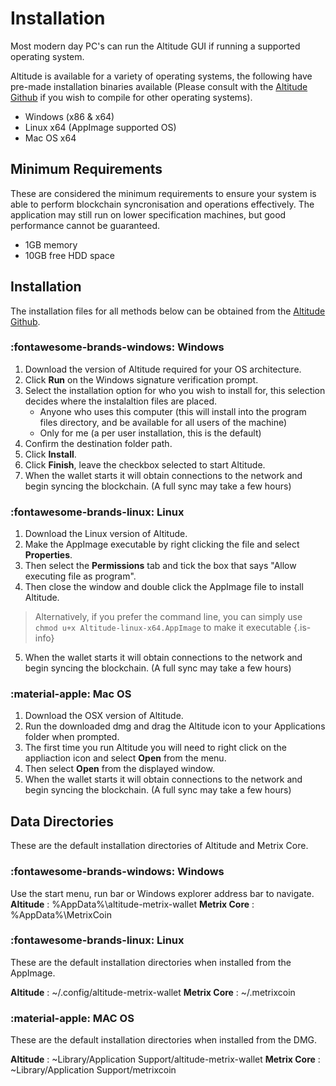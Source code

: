 # Installation

Most modern day PC's can run the Altitude GUI if running a supported operating system.

Altitude is available for a variety of operating systems, the following have pre-made installation binaries available (Please consult with the [Altitude Github](https://github.com/TheLindaProjectInc/Altitude) if you wish to compile for other operating systems).

- Windows (x86 & x64)
- Linux x64 (AppImage supported OS)
- Mac OS x64

## Minimum Requirements

These are considered the minimum requirements to ensure your system is able to perform blockchain syncronisation and operations effectively. The application may still run on lower specification machines, but good performance cannot be guaranteed.

- 1GB memory
- 10GB free HDD space


## Installation

The installation files for all methods below can be obtained from the [Altitude Github](https://github.com/TheLindaProjectInc/Altitude/releases/latest).

### :fontawesome-brands-windows: Windows

1. Download the version of Altitude required for your OS architecture.
2. Click **Run** on the Windows signature verification prompt.
3. Select the installation option for who you wish to install for, this selection decides where the instalaltion files are placed.
    - Anyone who uses this computer (this will install into the program files directory, and be available for all users of the machine)
    - Only for me (a per user installation, this is the default)
4. Confirm the destination folder path.
5. Click **Install**.
6. Click **Finish**, leave the checkbox selected to start Altitude.
7. When the wallet starts it will obtain connections to the network and begin syncing the blockchain. (A full sync may take a few hours)

### :fontawesome-brands-linux: Linux

1. Download the Linux version of Altitude.
2. Make the AppImage executable by right clicking the file and select **Properties**.
3. Then select the **Permissions** tab and tick the box that says "Allow executing file as program".
4. Then close the window and double click the AppImage file to install Altitude.
> Alternatively, if you prefer the command line, you can simply use `chmod u+x Altitude-linux-x64.AppImage` to make it executable
{.is-info}
5. When the wallet starts it will obtain connections to the network and begin syncing the blockchain. (A full sync may take a few hours)

### :material-apple: Mac OS

1. Download the OSX version of Altitude.
2. Run the downloaded dmg and drag the Altitude icon to your Applications folder when prompted.
3. The first time you run Altitude you will need to right click on the appliaction icon and select **Open** from the menu.
4. Then select **Open** from the displayed window.
5. When the wallet starts it will obtain connections to the network and begin syncing the blockchain. (A full sync may take a few hours)

## Data Directories

These are the default installation directories of Altitude and Metrix Core.

### :fontawesome-brands-windows: Windows

Use the start menu, run bar or Windows explorer address bar to navigate.
**Altitude** : %AppData%\altitude-metrix-wallet
**Metrix Core** : %AppData%\MetrixCoin
 
### :fontawesome-brands-linux: Linux

These are the default installation directories when installed from the AppImage.

**Altitude** : ~/.config/altitude-metrix-wallet
**Metrix Core** : ~/.metrixcoin


### :material-apple: MAC OS

These are the default installation directories when installed from the DMG.

**Altitude** : ~Library/Application Support/altitude-metrix-wallet
**Metrix Core** : ~Library/Application Support/metrixcoin

